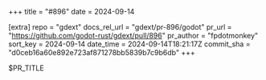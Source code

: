 +++
title = "#896"
date = 2024-09-14

[extra]
repo = "gdext"
docs_rel_url = "gdext/pr-896/godot"
pr_url = "https://github.com/godot-rust/gdext/pull/896"
pr_author = "fpdotmonkey"
sort_key = 2024-09-14
date_time = 2024-09-14T18:21:17Z
commit_sha = "d0ceb16a60e892e723af871278bb5839b7c9b6db"
+++

$PR_TITLE
